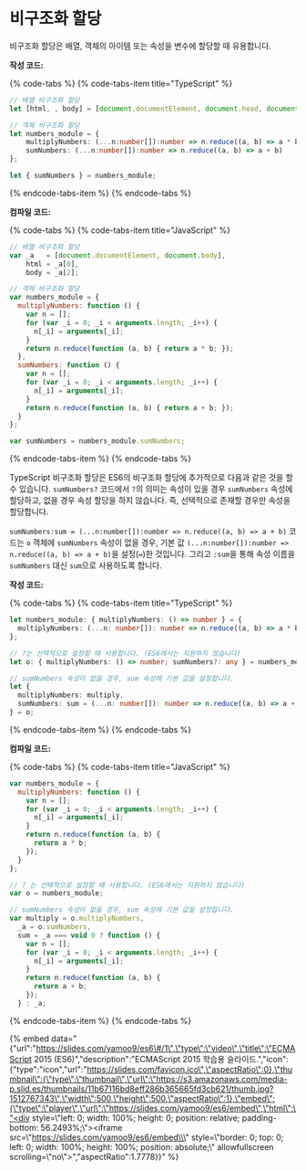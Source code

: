 # 비구조화 할당

비구조화 할당은 배열, 객체의 아이템 또는 속성을 변수에 할당할 때 유용합니다.

**작성 코드:**

{% code-tabs %}
{% code-tabs-item title="TypeScript" %}
```typescript
// 배열 비구조화 할당
let [html, , body] = [document.documentElement, document.head, document.body];

// 객체 비구조화 할당
let numbers_module = {
    multiplyNumbers: (...n:number[]):number => n.reduce((a, b) => a * b),
    sumNumbers: (...n:number[]):number => n.reduce((a, b) => a + b)
};

let { sumNumbers } = numbers_module;
```
{% endcode-tabs-item %}
{% endcode-tabs %}

**컴파일 코드:**

{% code-tabs %}
{% code-tabs-item title="JavaScript" %}
```javascript
// 배열 비구조화 할당
var _a   = [document.documentElement, document.body],
    html = _a[0],
    body = _a[2];

// 객체 비구조화 할당
var numbers_module = {
  multiplyNumbers: function () {
    var n = [];
    for (var _i = 0; _i < arguments.length; _i++) {
      n[_i] = arguments[_i];
    }
    return n.reduce(function (a, b) { return a * b; });
  },
  sumNumbers: function () {
    var n = [];
    for (var _i = 0; _i < arguments.length; _i++) {
      n[_i] = arguments[_i];
    }
    return n.reduce(function (a, b) { return a + b; });
  }
};

var sumNumbers = numbers_module.sumNumbers;
```
{% endcode-tabs-item %}
{% endcode-tabs %}

TypeScript 비구조화 할당은 ES6의 비구조화 할당에 추가적으로 다음과 같은 것을 할 수 있습니다. `sumNumbers?` 코드에서 `?`의 의미는 속성이 있을 경우 `sumNumbers` 속성에 할당하고, 없을 경우 속성 할당을 하지 않습니다. 즉, 선택적으로 존재할 경우만 속성을 할당합니다.

`sumNumbers:sum = (...n:number[]):number => n.reduce((a, b) => a + b)` 코드는 `o` 객체에 `sumNumbers` 속성이 없을 경우, 기본 값 `(...n:number[]):number => n.reduce((a, b) => a + b)`을 설정\(`=`\)한 것입니다. 그리고 `:sum`을 통해 속성 이름을 `sumNumbers` 대신 `sum`으로 사용하도록 합니다.

**작성 코드:**

{% code-tabs %}
{% code-tabs-item title="TypeScript" %}
```typescript
let numbers_module: { multiplyNumbers: () => number } = {
  multiplyNumbers: (...n: number[]): number => n.reduce((a, b) => a * b)
};

// ?는 선택적으로 설정할 때 사용합니다. (ES6에서는 지원하지 않습니다)
let o: { multiplyNumbers: () => number; sumNumbers?: any } = numbers_module;

// sumNumbers 속성이 없을 경우, sum 속성에 기본 값을 설정합니다.
let {
  multiplyNumbers: multiply,
  sumNumbers: sum = (...n: number[]): number => n.reduce((a, b) => a + b)
} = o;
```
{% endcode-tabs-item %}
{% endcode-tabs %}

**컴파일 코드:**

{% code-tabs %}
{% code-tabs-item title="JavaScript" %}
```javascript
var numbers_module = {
  multiplyNumbers: function () {
    var n = [];
    for (var _i = 0; _i < arguments.length; _i++) {
      n[_i] = arguments[_i];
    }
    return n.reduce(function (a, b) {
      return a * b;
    });
  }
};

// ? 는 선택적으로 설정할 때 사용합니다. (ES6에서는 지원하지 않습니다)
var o = numbers_module;

// sumNumbers 속성이 없을 경우, sum 속성에 기본 값을 설정합니다.
var multiply = o.multiplyNumbers,
  _a = o.sumNumbers,
  sum = _a === void 0 ? function () {
    var n = [];
    for (var _i = 0; _i < arguments.length; _i++) {
      n[_i] = arguments[_i];
    }
    return n.reduce(function (a, b) {
      return a + b;
    });
  } : _a;
```
{% endcode-tabs-item %}
{% endcode-tabs %}

{% embed data="{\"url\":\"https://slides.com/yamoo9/es6\#/1\",\"type\":\"video\",\"title\":\"ECMAScript 2015 \(ES6\)\",\"description\":\"ECMAScript 2015 학습용 슬라이드.\",\"icon\":{\"type\":\"icon\",\"url\":\"https://slides.com/favicon.ico\",\"aspectRatio\":0},\"thumbnail\":{\"type\":\"thumbnail\",\"url\":\"https://s3.amazonaws.com/media-p.slid.es/thumbnails/11b67116bd8eff286b365665fd3cb621/thumb.jpg?1512767343\",\"width\":500,\"height\":500,\"aspectRatio\":1},\"embed\":{\"type\":\"player\",\"url\":\"https://slides.com/yamoo9/es6/embed\",\"html\":\"<div style=\\\"left: 0; width: 100%; height: 0; position: relative; padding-bottom: 56.2493%;\\\"><iframe src=\\\"https://slides.com/yamoo9/es6/embed\\\" style=\\\"border: 0; top: 0; left: 0; width: 100%; height: 100%; position: absolute;\\\" allowfullscreen scrolling=\\\"no\\\"></iframe></div>\",\"aspectRatio\":1.7778}}" %}

